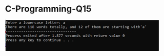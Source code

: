 # C-Programming-Q15

![alt text](https://github.com/flashomer/C-Programming-Q15/blob/main/img/screen.jpg?raw=true)